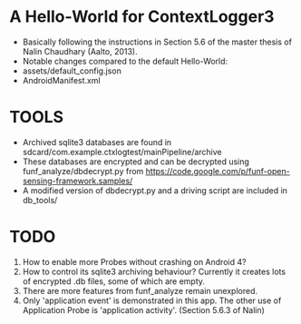 A Hello-World for ContextLogger3
========

* Basically following the instructions in Section 5.6 of the master thesis of Nalin Chaudhary (Aalto, 2013).
* Notable changes compared to the default Hello-World:
 * assets/default_config.json
 * AndroidManifest.xml


TOOLS
========

* Archived sqlite3 databases are found in sdcard/com.example.ctxlogtest/mainPipeline/archive
* These databases are encrypted and can be decrypted using funf_analyze/dbdecrypt.py from https://code.google.com/p/funf-open-sensing-framework.samples/
* A modified version of dbdecrypt.py and a driving script are included in db_tools/


TODO
========

1. How to enable more Probes without crashing on Android 4?
2. How to control its sqlite3 archiving behaviour?
   Currently it creates lots of encrypted .db files, some of which are empty.
3. There are more features from funf_analyze remain unexplored.
4. Only 'application event' is demonstrated in this app. The other use of Application Probe is 'application activity'. (Section 5.6.3 of Nalin)
